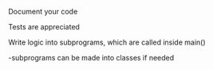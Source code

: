 Document your code

Tests are appreciated

Write logic into subprograms, which are called inside main()

  -subprograms can be made into classes if needed
